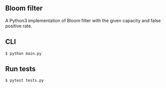 ## Bloom filter
A Python3 implementation of Bloom filter with the given capacity and false positive rate.

## CLI
``$ python main.py``

## Run tests
``$ pytest tests.py``
